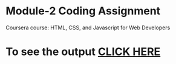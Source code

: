 

# Module-2 Coding Assignment

Coursera course: HTML, CSS, and Javascript for Web Developers

# To see the output [CLICK HERE](https://doomer2004.github.io/WebJohnsHopkins/module2-solution/)

